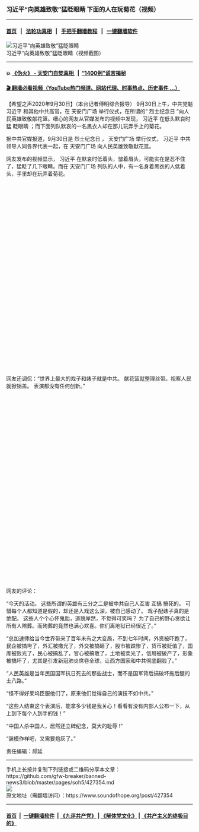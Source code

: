 ### 习近平“向英雄致敬”猛眨眼睛  下面的人在玩菊花（视频）
------------------------

#### [首页](https://github.com/gfw-breaker/banned-news3/blob/master/README.md) &nbsp;&nbsp;|&nbsp;&nbsp; [法轮功真相](https://github.com/begood0513/basic/blob/master/README.md)  &nbsp;&nbsp;|&nbsp;&nbsp; [手把手翻墙教程](https://github.com/gfw-breaker/guides/wiki)  &nbsp;&nbsp;|&nbsp;&nbsp; [一键翻墙软件](https://github.com/gfw-breaker/nogfw/blob/master/README.md)  



<div><img alt="习近平“向英雄致敬”猛眨眼睛" src="https://img.soundofhope.org/2020-09/wuhanfeiyan_2020-09-30_1-1601472593277.jpg"/>
<br/><figcaption class="caption">
 习近平“向英雄致敬”猛眨眼睛（视频截图）
</figcaption></div><hr/>

#### 💥 [《伪火》 - 天安门自焚真相 ](http://158.247.195.190:10000/videos/blog/weihuo.html)&nbsp; |&nbsp; [“1400例”谎言揭秘  ](http://158.247.195.190:10000/videos/blog/jiexi1400.html)

#### [ 🎬  翻墙必看视频（YouTube热门频道、网站代理、时事热点、历史事件 ...）](https://github.com/gfw-breaker/links/blob/master/banned.md)

<div><div class="Content__Wrapper sc-1bvya0-0 grZQxZ">
 <p class="meta-top">
  <span class="meta">
   【希望之声2020年9月30日】（本台记者傅明综合报导）
  </span>
  9月30日上午，中共党魁
  <ok href="/term/1063">
   习近平
  </ok>
  和其他中共高官，在
  <ok href="/term/39683">
   天安门广场
  </ok>
  举行仪式，在所谓的“
  <ok href="/term/387436">
   烈士纪念日
  </ok>
  ”向人民英雄致敬献花篮。细心的网友从官媒发布的视频中发现，
  <ok href="/term/1063">
   习近平
  </ok>
  在低头默哀时猛
  <ok href="/term/291889">
   眨眼睛
  </ok>
  ；而下面列队默哀的一名黑衣人却在那儿玩弄手上的菊花。
 </p>
 <p>
  据中共官媒报道，9月30日是
  <ok href="/term/387436">
   烈士纪念日
  </ok>
  ，
  <ok href="/term/39683">
   天安门广场
  </ok>
  举行仪式，
  <ok href="/term/1063">
   习近平
  </ok>
  中共领导人同各界代表一起，在
  <ok href="/term/39683">
   天安门广场
  </ok>
  向人民英雄致敬献花篮。
 </p>
 <p>
  网友发布的视频显示，
  <ok href="/term/1063">
   习近平
  </ok>
  在默哀时低着头，皱着眉头，可能实在是忍不住了，猛眨了几下眼睛。而在
  <ok href="/term/39683">
   天安门广场
  </ok>
  列队的人中，有一名身着黑衣的人低着头，手里却在玩弄着菊花。
 </p>
 <div class="soh-embed">
  <div class="soh-embed-inner">
   <div class="iframely-embed" style="max-width: 550px;">
    <div class="iframely-responsive" style="padding-bottom: 100%;">
    </div>
   </div>
  </div>
 </div>
 <p>
  网友还调侃：“世界上最大的戏子和婊子就是中共。 献花篮就整理丝带。视察人民就掀锅盖。 表演都没有任何创新。”
 </p>
 <div class="soh-embed">
  <div class="soh-embed-inner">
   <div class="iframely-embed" style="max-width: 550px;">
    <div class="iframely-responsive" style="padding-bottom: 100%;">
    </div>
   </div>
  </div>
 </div>
 <p>
  网友的评论：
 </p>
 <div class="AD_Embed__Wrap-sc-1xslmin-0 igMuqX module desktop">
  <div>
  </div>
 </div>
 <p>
  “今天的活动。 这些所谓的英雄有三分之二是被中共自己人互害 互搞 搞死的。 可惜每个人都知道是假的，却还是入戏这么深，被自己感动了。 戏子配婊子真的是绝配。 这些人个个心怀鬼胎，道貌岸然，不觉得可笑吗？ 为了自己的野心贪欲让所有人陪葬。而殉葬的竟然也满心欢喜。你们离地狱已经很近了。”
 </p>
 <p>
  “总加速师给当今世界带来了百年未有之大变局，不到七年时间，外资被吓跑了，民企被搞垮了，外汇被撒光了，外交被搞砸了，股市被跌惨了，货币被贬值了，国库被败光了，民心被搞乱了，官心被搞散了，土地被卖光了，信用被破产了，形象被搞坏了，尤其是引发新冠肺炎席卷全球，让西方国家和中共彻底翻脸了。”
 </p>
 <p>
  “人民英雄是当年民国国军抗日死去的那些战士，而不是国军背后搞破坏拖后腿的土八路。”
 </p>
 <p>
  “怪不得好莱坞臣服他们了，原来他们觉得自己的演技不如中共。”
 </p>
 <p>
  “这些人结束这个表演后，能拿多少钱是我关心！看看有没有内部人公布一下，从上到下每个人到手的钱！”
 </p>
 <p>
  “中国人杀中国人，居然还立碑纪念，莫大的耻辱 !”
 </p>
 <p>
  “装模作样吧，又需要炮灰了。”
 </p>
 <p class="meta-btm">
  责任编辑：郝延
 </p>
</div>
</div>
<hr/>
手机上长按并复制下列链接或二维码分享本文章：<br/>
https://github.com/gfw-breaker/banned-news3/blob/master/pages/soh5/427354.md <br/>
<a href='https://github.com/gfw-breaker/banned-news3/blob/master/pages/soh5/427354.md'><img src='https://github.com/gfw-breaker/banned-news3/blob/master/pages/soh5/427354.md.png'/></a> <br/>
原文地址（需翻墙访问）：https://www.soundofhope.org/post/427354


------------------------
#### [首页](https://github.com/gfw-breaker/banned-news3/blob/master/README.md) &nbsp;|&nbsp; [一键翻墙软件](https://github.com/gfw-breaker/nogfw/blob/master/README.md) &nbsp;| [《九评共产党》](https://github.com/gfw-breaker/9ping.md/blob/master/README.md#九评之一评共产党是什么) | [《解体党文化》](https://github.com/gfw-breaker/jtdwh.md/blob/master/README.md) | [《共产主义的终极目的》](https://github.com/gfw-breaker/gczydzjmd.md/blob/master/README.md)


<img src='http://gfw-breaker.win/banned-news3/pages/soh5/427354.md' width='0px' height='0px'/>